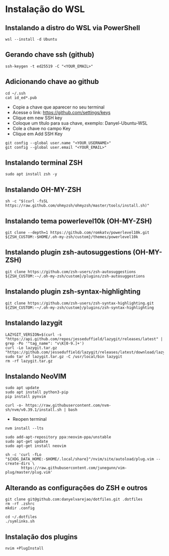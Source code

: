 # Instalação do WSL

## Instalando a distro do WSL via PowerShell
```
wsl --install -d Ubuntu
```

## Gerando chave ssh (github)
```
ssh-keygen -t ed25519 -C "<YOUR_EMAIL>"
```

## Adicionando chave ao github
```
cd ~/.ssh
cat id_ed*.pub
```

- Copie a chave que aparecer no seu terminal
- Acesse o link: https://github.com/settings/keys
- Clique em new SSH key
- Coloque um título para sua chave, exemplo: Danyel-Ubuntu-WSL
- Cole a chave no campo Key
- Clique em Add SSH Key
```
git config --global user.name "<YOUR_USERNAME>"
git config --global user.email "<YOUR_EMAIL>"
```

## Instalando terminal ZSH
```
sudo apt install zsh -y
```

## Instalando OH-MY-ZSH
```
sh -c "$(curl -fsSL https://raw.github.com/ohmyzsh/ohmyzsh/master/tools/install.sh)"
```

## Instalando tema powerlevel10k (OH-MY-ZSH)
```
git clone --depth=1 https://github.com/romkatv/powerlevel10k.git ${ZSH_CUSTOM:-$HOME/.oh-my-zsh/custom}/themes/powerlevel10k
```

## Instalando plugin zsh-autosuggestions (OH-MY-ZSH)
```
git clone https://github.com/zsh-users/zsh-autosuggestions ${ZSH_CUSTOM:-~/.oh-my-zsh/custom}/plugins/zsh-autosuggestions
```

## Instalando plugin zsh-syntax-highlighting
```
git clone https://github.com/zsh-users/zsh-syntax-highlighting.git ${ZSH_CUSTOM:-~/.oh-my-zsh/custom}/plugins/zsh-syntax-highlighting
```

## Instalando lazygit
```
LAZYGIT_VERSION=$(curl -s "https://api.github.com/repos/jesseduffield/lazygit/releases/latest" | grep -Po '"tag_name": "v\K[0-9.]+')
curl -Lo lazygit.tar.gz "https://github.com/jesseduffield/lazygit/releases/latest/download/lazygit_${LAZYGIT_VERSION}_Linux_x86_64.tar.gz"
sudo tar xf lazygit.tar.gz -C /usr/local/bin lazygit
rm -rf lazygit.tar.gz
```

## Instalando NeoVIM
```
sudo apt update
sudo apt install python3-pip
pip install pynvim
```
```
curl -o- https://raw.githubusercontent.com/nvm-sh/nvm/v0.39.1/install.sh | bash
```
- Reopen terminal

```
nvm install --lts
```
```
sudo add-apt-repository ppa:neovim-ppa/unstable
sudo apt-get update
sudo apt-get install neovim
```
```
sh -c 'curl -fLo "${XDG_DATA_HOME:-$HOME/.local/share}"/nvim/site/autoload/plug.vim --create-dirs \
       https://raw.githubusercontent.com/junegunn/vim-plug/master/plug.vim'
```

## Alterando as configurações do ZSH e outros
```
git clone git@github.com:danyelvarejao/dotfiles.git .dotfiles
rm -rf .zshrc
mkdir .config

cd ~/.dotfiles
./symlinks.sh
```

## Instalação dos plugins
```
nvim +PlugInstall
```
